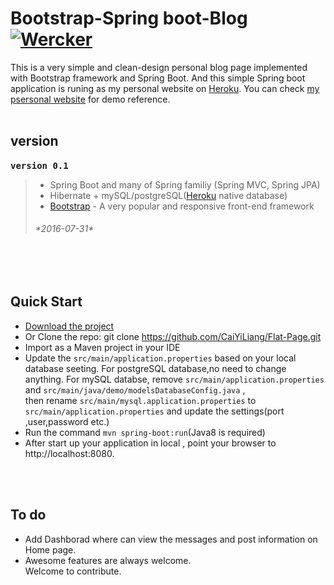# Bootstrap-Spring boot-Blog    [![Wercker](https://img.shields.io/wercker/ci/wercker/docs.svg?maxAge=2592000)]() 


This is a very simple and clean-design personal blog page implemented with Bootstrap framework and Spring Boot. And this simple Spring boot application is runing as my personal website on <a href="https://www.heroku.com/">Heroku</a>. You can check <a href="https://hicherry.herokuapp.com/">my psersonal website</a> for demo reference.
<br>
<br>

**version**
----------
<kbd>**version 0.1**</kbd>  &nbsp; 
>- Spring Boot and many of Spring familiy (Spring MVC, Spring JPA)
>- Hibernate + mySQL/postgreSQL(<a href="https://www.heroku.com/">Heroku</a> native database) 
>- <a href="https://getbootstrap.com/">Bootstrap</a> - A very popular and responsive front-end framework
><h6>*2016-07-31*</h6> 
<br>
<br>

**Quick Start**
----------
- <a href="">Download the project</a>
- Or Clone the repo: git clone https://github.com/CaiYiLiang/Flat-Page.git 
- Import as a Maven project in your IDE
- Update the ```src/main/application.properties``` based on your local database seeting.
  For postgreSQL database,no need to change anything.
  For mySQL databse, remove ```src/main/application.properties``` and ```src/main/java/demo/modelsDatabaseConfig.java``` ,<br>
  then rename  ```src/main/mysql.application.properties``` to ```src/main/application.properties``` and update the settings(port ,user,password etc.)
- Run the command ```mvn spring-boot:run```(Java8 is required)
- After start up your application in local , point your browser to http://localhost:8080.

<br>
<br>

**To do**
----------
- Add Dashborad where can view the messages and post information on Home page.
- Awesome features are always welcome.<br>
Welcome to contribute.


